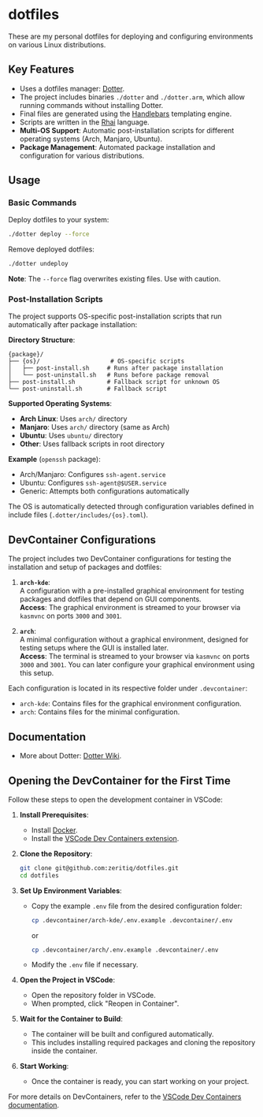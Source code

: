# dotfiles

These are my personal dotfiles for deploying and configuring environments on various Linux distributions.

## Key Features
- Uses a dotfiles manager: [Dotter](https://github.com/SuperCuber/dotter).
- The project includes binaries `./dotter` and `./dotter.arm`, which allow running commands without installing Dotter.
- Final files are generated using the [Handlebars](https://handlebarsjs.com/guide) templating engine.
- Scripts are written in the [Rhai](https://github.com/rhaiscript/rhai) language.
- **Multi-OS Support**: Automatic post-installation scripts for different operating systems (Arch, Manjaro, Ubuntu).
- **Package Management**: Automated package installation and configuration for various distributions.

## Usage

### Basic Commands

Deploy dotfiles to your system:
```bash
./dotter deploy --force
```

Remove deployed dotfiles:
```bash
./dotter undeploy
```

**Note**: The `--force` flag overwrites existing files. Use with caution.

### Post-Installation Scripts

The project supports OS-specific post-installation scripts that run automatically after package installation:

**Directory Structure**:
```
{package}/
├── {os}/                    # OS-specific scripts
│   ├── post-install.sh     # Runs after package installation
│   └── post-uninstall.sh   # Runs before package removal
├── post-install.sh         # Fallback script for unknown OS
└── post-uninstall.sh       # Fallback script
```

**Supported Operating Systems**:
- **Arch Linux**: Uses `arch/` directory
- **Manjaro**: Uses `arch/` directory (same as Arch)
- **Ubuntu**: Uses `ubuntu/` directory
- **Other**: Uses fallback scripts in root directory

**Example** (`openssh` package):
- Arch/Manjaro: Configures `ssh-agent.service`
- Ubuntu: Configures `ssh-agent@$USER.service`
- Generic: Attempts both configurations automatically

The OS is automatically detected through configuration variables defined in include files (`.dotter/includes/{os}.toml`).

## DevContainer Configurations

The project includes two DevContainer configurations for testing the installation and setup of packages and dotfiles:

1. **`arch-kde`**:  
   A configuration with a pre-installed graphical environment for testing packages and dotfiles that depend on GUI components.  
   **Access**: The graphical environment is streamed to your browser via `kasmvnc` on ports `3000` and `3001`.

2. **`arch`**:  
   A minimal configuration without a graphical environment, designed for testing setups where the GUI is installed later.  
   **Access**: The terminal is streamed to your browser via `kasmvnc` on ports `3000` and `3001`. You can later configure your graphical environment using this setup.

Each configuration is located in its respective folder under `.devcontainer`:
- `arch-kde`: Contains files for the graphical environment configuration.
- `arch`: Contains files for the minimal configuration.

## Documentation
- More about Dotter: [Dotter Wiki](https://github.com/SuperCuber/dotter/wiki).

## Opening the DevContainer for the First Time

Follow these steps to open the development container in VSCode:

1. **Install Prerequisites**:
   - Install [Docker](https://www.docker.com/).
   - Install the [VSCode Dev Containers extension](https://marketplace.visualstudio.com/items?itemName=ms-vscode-remote.remote-containers).

2. **Clone the Repository**:
   ```bash
   git clone git@github.com:zeritiq/dotfiles.git
   cd dotfiles
   ```

3. **Set Up Environment Variables**:
   - Copy the example `.env` file from the desired configuration folder:
     ```bash
     cp .devcontainer/arch-kde/.env.example .devcontainer/.env
     ```
     or
     ```bash
     cp .devcontainer/arch/.env.example .devcontainer/.env
     ```
   - Modify the `.env` file if necessary.

4. **Open the Project in VSCode**:
   - Open the repository folder in VSCode.
   - When prompted, click "Reopen in Container".

5. **Wait for the Container to Build**:
   - The container will be built and configured automatically.
   - This includes installing required packages and cloning the repository inside the container.

6. **Start Working**:
   - Once the container is ready, you can start working on your project.

For more details on DevContainers, refer to the [VSCode Dev Containers documentation](https://code.visualstudio.com/docs/devcontainers/containers).
